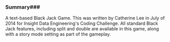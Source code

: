 ### Summary###

A text-based Black Jack Game. This was written by Catherine Lee in July of 2014 for Insight Data Engineering's Coding Challenge. All standard Black Jack features, including split and double are available in this game, along with a story mode setting as part of the gameplay.

